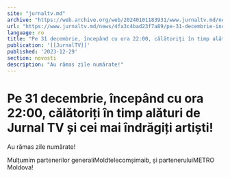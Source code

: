 ```yaml
---
site: "jurnaltv.md"
archive: "https://web.archive.org/web/20240101183931/www.jurnaltv.md/news/4fa3c4bad23f7a89/pe-31-decembrie-incepand-cu-ora-22-00-calatoriti-in-timp-alaturi-de-jurnal-tv-si-cei-mai-indragiti-artisti.html"
url: "https://www.jurnaltv.md/news/4fa3c4bad23f7a89/pe-31-decembrie-incepand-cu-ora-22-00-calatoriti-in-timp-alaturi-de-jurnal-tv-si-cei-mai-indragiti-artisti.html"
language: ro
title: "Pe 31 decembrie, începând cu ora 22:00, călătoriți în timp alături de Jurnal TV și cei mai îndrăgiți artiști!"
publication: '[[JurnalTV]]'
published: '2023-12-29'
section: novosti
description: "Au rămas zile numărate!"
---
```


# Pe 31 decembrie, începând cu ora 22:00, călătoriți în timp alături de Jurnal TV și cei mai îndrăgiți artiști!

Au rămas zile numărate!

Mulțumim partenerilor generaliMoldtelecomșimaib, și parteneruluiMETRO Moldova!